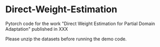 # Direct-Weight-Estimation
Pytorch code for the work "Direct Weight Estimation for Partial Domain Adaptation" published in XXX

Please unzip the datasets before running the demo code.
